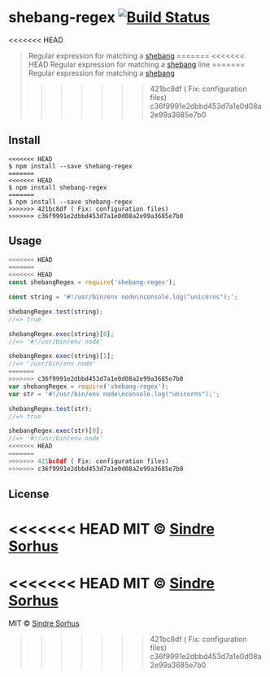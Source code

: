 # shebang-regex [![Build Status](https://travis-ci.org/sindresorhus/shebang-regex.svg?branch=master)](https://travis-ci.org/sindresorhus/shebang-regex)

<<<<<<< HEAD
> Regular expression for matching a [shebang](https://en.wikipedia.org/wiki/Shebang_(Unix))
=======
<<<<<<< HEAD
> Regular expression for matching a [shebang](https://en.wikipedia.org/wiki/Shebang_(Unix)) line
=======
> Regular expression for matching a [shebang](https://en.wikipedia.org/wiki/Shebang_(Unix))
>>>>>>> 421bc8df ( Fix: configuration files)
>>>>>>> c36f9991e2dbbd453d7a1e0d08a2e99a3685e7b0


## Install

```
<<<<<<< HEAD
$ npm install --save shebang-regex
=======
<<<<<<< HEAD
$ npm install shebang-regex
=======
$ npm install --save shebang-regex
>>>>>>> 421bc8df ( Fix: configuration files)
>>>>>>> c36f9991e2dbbd453d7a1e0d08a2e99a3685e7b0
```


## Usage

```js
<<<<<<< HEAD
=======
<<<<<<< HEAD
const shebangRegex = require('shebang-regex');

const string = '#!/usr/bin/env node\nconsole.log("unicorns");';

shebangRegex.test(string);
//=> true

shebangRegex.exec(string)[0];
//=> '#!/usr/bin/env node'

shebangRegex.exec(string)[1];
//=> '/usr/bin/env node'
=======
>>>>>>> c36f9991e2dbbd453d7a1e0d08a2e99a3685e7b0
var shebangRegex = require('shebang-regex');
var str = '#!/usr/bin/env node\nconsole.log("unicorns");';

shebangRegex.test(str);
//=> true

shebangRegex.exec(str)[0];
//=> '#!/usr/bin/env node'
<<<<<<< HEAD
=======
>>>>>>> 421bc8df ( Fix: configuration files)
>>>>>>> c36f9991e2dbbd453d7a1e0d08a2e99a3685e7b0
```


## License

<<<<<<< HEAD
MIT © [Sindre Sorhus](http://sindresorhus.com)
=======
<<<<<<< HEAD
MIT © [Sindre Sorhus](https://sindresorhus.com)
=======
MIT © [Sindre Sorhus](http://sindresorhus.com)
>>>>>>> 421bc8df ( Fix: configuration files)
>>>>>>> c36f9991e2dbbd453d7a1e0d08a2e99a3685e7b0
